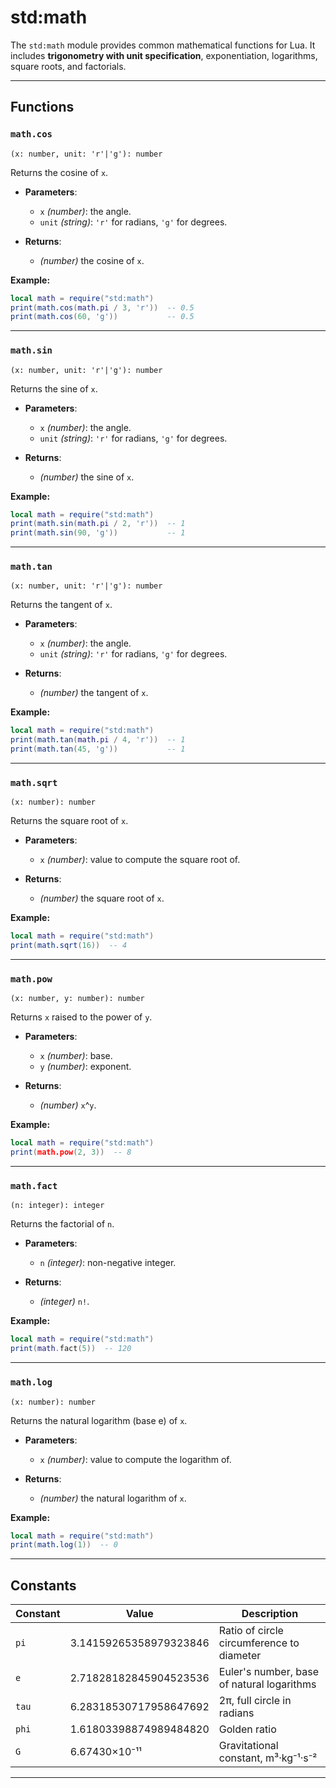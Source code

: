 # std:math

The `std:math` module provides common mathematical functions for Lua.
It includes **trigonometry with unit specification**, exponentiation, logarithms, square roots, and factorials.

---

## Functions

### `math.cos`

`(x: number, unit: 'r'|'g'): number`

Returns the cosine of `x`.

- **Parameters**:
  - `x` _(number)_: the angle.
  - `unit` _(string)_: `'r'` for radians, `'g'` for degrees.

- **Returns**:
  - _(number)_ the cosine of `x`.

**Example:**

```lua
local math = require("std:math")
print(math.cos(math.pi / 3, 'r'))  -- 0.5
print(math.cos(60, 'g'))           -- 0.5
```

---

### `math.sin`

`(x: number, unit: 'r'|'g'): number`

Returns the sine of `x`.

- **Parameters**:
  - `x` _(number)_: the angle.
  - `unit` _(string)_: `'r'` for radians, `'g'` for degrees.

- **Returns**:
  - _(number)_ the sine of `x`.

**Example:**

```lua
local math = require("std:math")
print(math.sin(math.pi / 2, 'r'))  -- 1
print(math.sin(90, 'g'))           -- 1
```

---

### `math.tan`

`(x: number, unit: 'r'|'g'): number`

Returns the tangent of `x`.

- **Parameters**:
  - `x` _(number)_: the angle.
  - `unit` _(string)_: `'r'` for radians, `'g'` for degrees.

- **Returns**:
  - _(number)_ the tangent of `x`.

**Example:**

```lua
local math = require("std:math")
print(math.tan(math.pi / 4, 'r'))  -- 1
print(math.tan(45, 'g'))           -- 1
```

---

### `math.sqrt`

`(x: number): number`

Returns the square root of `x`.

- **Parameters**:
  - `x` _(number)_: value to compute the square root of.

- **Returns**:
  - _(number)_ the square root of `x`.

**Example:**

```lua
local math = require("std:math")
print(math.sqrt(16))  -- 4
```

---

### `math.pow`

`(x: number, y: number): number`

Returns `x` raised to the power of `y`.

- **Parameters**:
  - `x` _(number)_: base.
  - `y` _(number)_: exponent.

- **Returns**:
  - _(number)_ `x`^`y`.

**Example:**

```lua
local math = require("std:math")
print(math.pow(2, 3))  -- 8
```

---

### `math.fact`

`(n: integer): integer`

Returns the factorial of `n`.

- **Parameters**:
  - `n` _(integer)_: non-negative integer.

- **Returns**:
  - _(integer)_ `n!`.

**Example:**

```lua
local math = require("std:math")
print(math.fact(5))  -- 120
```

---

### `math.log`

`(x: number): number`

Returns the natural logarithm (base e) of `x`.

- **Parameters**:
  - `x` _(number)_: value to compute the logarithm of.

- **Returns**:
  - _(number)_ the natural logarithm of `x`.

**Example:**

```lua
local math = require("std:math")
print(math.log(1))  -- 0
```

---

## Constants

| Constant | Value                  | Description                                |
| -------- | ---------------------- | ------------------------------------------ |
| `pi`     | 3.14159265358979323846 | Ratio of circle circumference to diameter  |
| `e`      | 2.71828182845904523536 | Euler's number, base of natural logarithms |
| `tau`    | 6.28318530717958647692 | 2π, full circle in radians                 |
| `phi`    | 1.61803398874989484820 | Golden ratio                               |
| `G`      | 6.67430×10⁻¹¹          | Gravitational constant, m³·kg⁻¹·s⁻²        |

---
